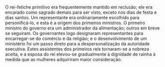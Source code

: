 ﻿O rei-fetiche primitivo era frequentemente mantido em reclusão; ele era encarado como sagrado demais para ser visto, exceto nos dias de festa e dias santos. Um representante era ordinariamente escolhido para personificá-lo, e esta é a origem dos primeiros ministros. O primeiro ministro do governo era um administrador da alimentação; outros em breve se seguiram. Os governantes logo designaram representantes para encarregar-se do comércio e da religião; e o desenvolvimento de um ministério foi um passo direto para a despersonalização da autoridade executiva. Estes assistentes dos primeiros reis tornaram-se a nobreza aceita, e a esposa do rei elevou-se gradualmente à dignidade de rainha à medida que as mulheres adquiriram maior consideração.